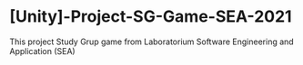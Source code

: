 # [Unity]-Project-SG-Game-SEA-2021
This project Study Grup game from Laboratorium Software Engineering and Application  (SEA) 
